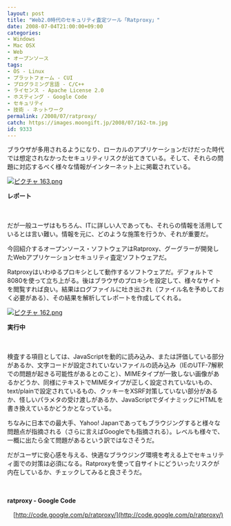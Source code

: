 ```yaml
---
layout: post
title: "Web2.0時代のセキュリティ査定ツール「Ratproxy」"
date: 2008-07-04T21:00:00+09:00
categories:
- Windows
- Mac OSX
- Web
- オープンソース
tags: 
- OS - Linux
- プラットフォーム - CUI
- プログラミング言語 - C/C++
- ライセンス - Apache License 2.0
- ホスティング - Google Code
- セキュリティ
- 技術 - ネットワーク
permalink: /2008/07/ratproxy/
catch: https://images.moongift.jp/2008/07/162-tm.jpg
id: 9333
---
```

ブラウザが多用されるようになり、ローカルのアプリケーションだけだった時代では想定されなかったセキュリティリスクが出てきている。そして、それらの問題に対応するべく様々な情報がインターネット上に掲載されている。

  

[![ピクチャ 163.png](https://images.moongift.jp/2008/07/163-tm.jpg)](https://images.moongift.jp/2008/07/163.jpg)  
  
**レポート**

  

　

  

だが一般ユーザはもちろん、ITに詳しい人であっても、それらの情報を活用しているとは言い難い。情報を元に、どのような施策を行うか、それが重要だ。

  

今回紹介するオープンソース・ソフトウェアはRatproxy、グーグラーが開発したWebアプリケーションセキュリティ査定ソフトウェアだ。

  
  
<!--more-->  

Ratproxyはいわゆるプロキシとして動作するソフトウェアだ。デフォルトで8080を使って立ち上がる。後はブラウザのプロキシを設定して、様々なサイトを閲覧すれば良い。結果はログファイルに吐き出され（ファイル名を予めしておく必要がある）、その結果を解析してレポートを作成してくれる。

  

[![ピクチャ 162.png](https://images.moongift.jp/2008/07/162-tm.jpg)](https://images.moongift.jp/2008/07/162.jpg)  
  
**実行中**

  

　

  

検査する項目としては、JavaScriptを動的に読み込み、または評価している部分があるか、文字コードが設定されていないファイルの読み込み（IEのUTF-7解釈での問題が起きる可能性があるとのこと）、MIMEタイプが一致しない画像があるかどうか、同様にテキストでMIMEタイプが正しく設定されていないもの、text/plainで設定されているもの、クッキーをXSRF対策していない部分があるか、怪しいパラメタの受け渡しがあるか、JavaScriptでダイナミックにHTMLを書き換えているかどうかとなっている。

  

ちなみに日本での最大手、Yahoo! Japanであってもブラウジングすると様々な問題点が指摘される（さらに言えばGoogleでも指摘される）。レベルも様々で、一概に出たら全て問題があるという訳ではなさそうだ。

  

だがユーザに安心感を与える、快適なブラウジング環境を考える上でセキュリティ面での対策は必須になる。Ratproxyを使って自サイトにどういったリスクが内在しているか、チェックしてみると良さそうだ。

  

　

  

**ratproxy - Google Code**  
  
　[http://code.google.com/p/ratproxy/](http://code.google.com/p/ratproxy/)

  
